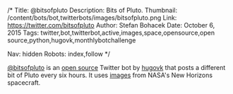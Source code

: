 /*
Title: @bitsofpluto
Description: Bits of Pluto.
Thumbnail: /content/bots/bot,twitterbots/images/bitsofpluto.png
Link: https://twitter.com/bitsofpluto
Author: Stefan Bohacek
Date: October 6, 2015
Tags: twitter,bot,twitterbot,active,images,space,opensource,open source,python,hugovk,monthlybotchallenge

Nav: hidden
Robots: index,follow
*/

[@bitsofpluto](https://twitter.com/bitsofpluto) is an [open source](https://github.com/hugovk/bitsofpluto) Twitter bot by [hugovk](https://twitter.com/hugovk) that posts a different bit of Pluto every six hours. It uses [images](https://www.nasa.gov/image-feature/the-rich-color-variations-of-pluto) from NASA's New Horizons spacecraft.
